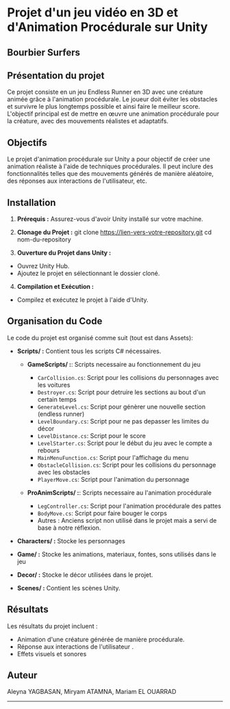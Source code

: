 # Projet d'un jeu vidéo en 3D et d'Animation Procédurale sur Unity

## Bourbier Surfers

## Présentation du projet

Ce projet consiste en un jeu Endless Runner en 3D avec une créature animée grâce à l'animation procédurale. Le joueur doit éviter les obstacles et survivre le plus longtemps possible et ainsi faire le meilleur score. L'objectif principal est de mettre en œuvre une animation procédurale pour la créature, avec des mouvements réalistes et adaptatifs. 

## Objectifs

Le projet d'animation procédurale sur Unity a pour objectif de créer une animation réaliste à l'aide de techniques procédurales. Il peut inclure des fonctionnalités telles que des mouvements générés de manière aléatoire, des réponses aux interactions de l'utilisateur, etc.



## Installation

1. **Prérequis :**
   Assurez-vous d'avoir Unity installé sur votre machine.

2. **Clonage du Projet :**
git clone https://lien-vers-votre-repository.git
cd nom-du-repository


3. **Ouverture du Projet dans Unity :**
- Ouvrez Unity Hub.
- Ajoutez le projet en sélectionnant le dossier cloné.

4. **Compilation et Exécution :**
- Compilez et exécutez le projet à l'aide d'Unity.

## Organisation du Code

Le code du projet est organisé comme suit (tout est dans Assets):

- **Scripts/ :** Contient tous les scripts C# nécessaires.
    - **GameScripts/ :**: Scripts necessaire au fonctionnement du jeu
        - `CarCollision.cs`: Script pour les collisions du personnages avec les voitures 
        - `Destroyer.cs`: Script pour detruire les sections au bout d'un certain temps
        - `GenerateLevel.cs`: Script pour génèrer une nouvelle section (endless runner) 
        - `LevelBoundary.cs`: Script pour ne pas depasser les limites du décor 
        - `LevelDistance.cs`: Script pour le score
        - `LevelStarter.cs`: Script pour le début du jeu avec le compte a rebours
        - `MainMenuFunction.cs`: Script pour l'affichage du menu
        - `ObstacleCollision.cs`: Script pour les collisions du personnage avec les obstacles
        - `PlayerMove.cs`: Script pour l'animation du personnage

    - **ProAnimScripts/ :**: Scripts necessaire au l'animation procédurale
        - `LegController.cs`: Script pour l'animation procédurale des pattes
        - `BodyMove.cs`: Script pour faire bouger le corps
        -  Autres : Anciens script non utilisé dans le projet mais a servi de base à notre réflexion. 

- **Characters/ :** Stocke les personnages
- **Game/ :** Stocke les animations, materiaux, fontes, sons utilisés dans le jeu
- **Decor/ :** Stocke le décor utilisées dans le projet.
- **Scenes/ :** Contient les scènes Unity.

## Résultats

Les résultats du projet incluent :
- Animation d'une créature générée de manière procédurale.
- Réponse aux interactions de l'utilisateur .
- Effets visuels et sonores

## Auteur

Aleyna YAGBASAN, Miryam ATAMNA, Mariam EL OUARRAD

---

